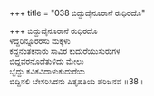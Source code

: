 +++
title = "038 ಬಿದ್ದುದೈನೂರಾನೆ ರುಧಿರದೊ"

+++
ಬಿದ್ದುದೈನೂರಾನೆ ರುಧಿರದೊ  
ಳದ್ದರಿನ್ನೂರರಸು ಮಕ್ಕಳು  
ಕದ್ದನಂತಕನಾರು ಸಾವಿರ ಕುದುರೆಯುಸುರುಗಳ  
ಬಿದ್ದವರನೊಡೆತುಳಿದು ಮೇಲು  
ಬ್ಬೆದ್ದು ಕವಿಕವಿದಾಳುಕುದುರೆಯ  
ಬಿದ್ದಿನಲಿ ಬೇಸರಿಸಿದನು ಪಿತೃಪತಿಯ ಪರಿಜನವ        ॥38॥